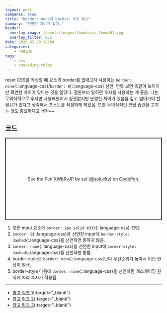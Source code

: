 ```yaml
---
layout: post
comments: true
title: "border: none과 border: 0의 차이"
summary: "분명한 차이가 있다."
header:
  overlay_image: /assets/images/thumb/css_thumb01.jpg
  overlay_filter: 0.5
date: 2020-02-29 12:50
categories:
    - 퍼블노트
tags:
    - css
    - cascading-rules
---
```

reset CSS를 작성할 때 요소의 border를 없애고자 사용하는 ```border: none```{:.language-css}/```border: 0```{:.language-css} 선언. 언뜻 보면 똑같아 보이지만 확연한 차이가 있다는 것을 알았다. 결론부터 말하면 후자를 사용하는 게 좋음. 나는 무의식적으로 후자만 사용해왔어서 상관없지만 분명한 차이가 있음을 짚고 넘어가야 할 필요가 있다고 생각해서 포스트를 작성하게 되었음. 또한 무의식적인 코딩 습관을 고치는 것도 중요하다고 생각~~

## 코드

<p class="codepen" data-height="265" data-theme-id="default" data-default-tab="css,result" data-user="selucky" data-slug-hash="XWbRvJP" style="height: 265px; box-sizing: border-box; display: flex; align-items: center; justify-content: center; border: 2px solid; margin: 1em 0; padding: 1em;" data-pen-title="XWbRvJP">
  <span>See the Pen <a href="https://codepen.io/selucky/pen/XWbRvJP">
  XWbRvJP</a> by sel (<a href="https://codepen.io/selucky">@selucky</a>)
  on <a href="https://codepen.io">CodePen</a>.</span>
</p>
<script async src="https://static.codepen.io/assets/embed/ei.js"></script>

1. 모든 input 요소에 ```border: 2px solid #333```{:.language-css} 선언.
2. ```border: 0```{:.language-css}을 선언한 input에 ```border-style: dashed```{:.language-css}를 선언하면 통하지 않음.
3. ```border: none```{:.language-css}을 선언한 input에 ```border-style: dashed```{:.language-css}를 선언하면 통함.
4. border-style은 ```border: none```{:.language-css}보다 우선순위가 높아서 이런 현상이 발생.
5. border-style 다음에 ```border: none```{:.language-css}을 선언하면 캐스케이딩 원칙에 따라 후자가 적용됨.

---

* [참고 링크 1](https://stackoverflow.com/questions/2922909/should-i-use-border-none-or-border-0){:target="_blank"}
* [참고 링크 2](https://codepen.io/denilsonsa/pen/LkdHh?editors=110){:target="_blank"}
* [참고 링크 3](https://trend21c.tistory.com/287){:target="_blank"}